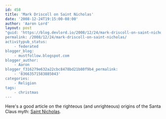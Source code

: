 ```yaml
---
id: 458
title: 'Mark Driscoll on Saint Nicholas'
date: '2008-12-24T19:15:00-08:00'
author: 'Aaron Lord'
layout: post
"guid: 'https://blog.devlord.io/2008/12/24/mark-driscoll-on-saint-nicholas/'
permalink: /2008/12/24/mark-driscoll-on-saint-nicholas/
activitypub_status:
    - federated
blogger_blog:
    - mustfollow.blogspot.com
blogger_author:
    - Aaron
blogger_f316279e632a22cbc8478bd21b80f9b4_permalink:
    - '83663571583885043'
categories:
    - Religion
tags:
    - christmas
---
```


Here's a good article on the righteous (and unrighteous) origins of the Santa Claus myth: <a href="http://www.theresurgence.org/saint_nicholas">Saint Nicholas</a>.<div class="blogger-post-footer"></div>